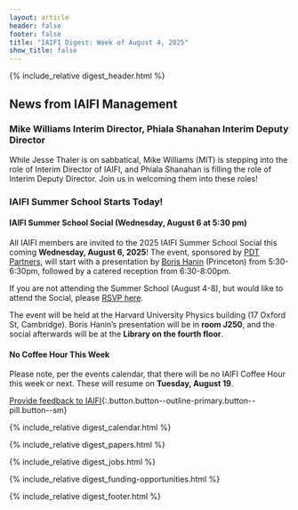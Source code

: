 ```yaml
---
layout: article
header: false
footer: false
title: "IAIFI Digest: Week of August 4, 2025"
show_title: false
--- 
```


{% include_relative digest_header.html %}

## News from IAIFI Management

### Mike Williams Interim Director, Phiala Shanahan Interim Deputy Director
While Jesse Thaler is on sabbatical, Mike Williams (MIT) is stepping into the role of Interim Director of IAIFI, and Phiala Shanahan is filling the role of Interim Deputy Director. Join us in welcoming them into these roles!

### IAIFI Summer School Starts Today!

#### IAIFI Summer School Social (Wednesday, August 6 at 5:30 pm)
All IAIFI members are invited to the 2025 IAIFI Summer School Social this coming **Wednesday, August 6, 2025**! The event, sponsored by [PDT Partners](https://pdtpartners.com/), will start with a presentation by [Boris Hanin](https://boris-hanin.github.io/) (Princeton) from 5:30-6:30pm, followed by a catered reception from 6:30-8:00pm. 

If you are not attending the Summer School (August 4-8), but would like to attend the Social, please [RSVP here](https://app.smartsheet.com/b/form/0197e5432a487e00b3a4638971bf0aae).  

The event will be held at the Harvard University Physics building (17 Oxford St, Cambridge). Boris Hanin’s presentation will be in **room J250**, and the social afterwards will be at the **Library on the fourth floor**.

#### No Coffee Hour This Week
Please note, per the events calendar, that there will be no IAIFI Coffee Hour this week or next. These will resume on **Tuesday, August 19**. 

[Provide feedback to IAIFI](https://forms.gle/hk2mrqjaLY8nCZrE6){:.button.button--outline-primary.button--pill.button--sm}

{% include_relative digest_calendar.html %}

{% include_relative digest_papers.html %}
 
{% include_relative digest_jobs.html %}

{% include_relative digest_funding-opportunities.html %}

{% include_relative digest_footer.html %}
